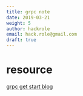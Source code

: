 ```yaml
---
title: grpc note
date: 2019-03-21
weight: 5
author: hackrole
email: hack.role@gmail.com
draft: true
---
```


# resource

[grpc get start blog](https://blog.sysco.no/grpc/GettingStartedWithProtobufGrpc/?utm_campaign=Master%20the%20World%20of%20Golang&utm_medium=email&utm_source=Revue%20newsletter)

